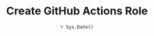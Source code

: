 ---
title : "Create GitHub Actions Role"
date : "`r Sys.Date()`"
weight : 1
chapter : false
pre : " <b> 3.3.1 </b> "
---